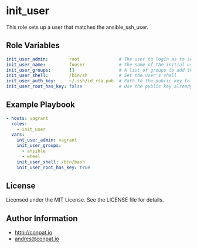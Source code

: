 init_user
=========

This role sets up a user that matches the ansible_ssh_user.

Role Variables
--------------

```yaml
init_user_admin:        root               # The user to login as to set up the user
init_user_name:         fooser             # The name of the initial user
init_user_groups:       []                 # A list of groups to add the user to
init_user_shell:        /bin/sh            # Set the user's shell
init_user_auth_key:     ~/.ssh/id_rsa.pub  # Path to the public key to add to authorized_keys
init_user_root_has_key: false              # Use the public key already set in /root/.ssh/authorized_keys
```

Example Playbook
----------------

```yaml
- hosts: vagrant
  roles:
    - init_user
  vars:
    int_user_admin: vagrant
    init_user_groups:
      - ansible
      - wheel
    init_user_shell: /bin/bash
    init_user_root_has_key: true
```

License
-------

Licensed under the MIT License. See the LICENSE file for details.

Author Information
------------------

- http://conpat.io
- andres@conpat.io
